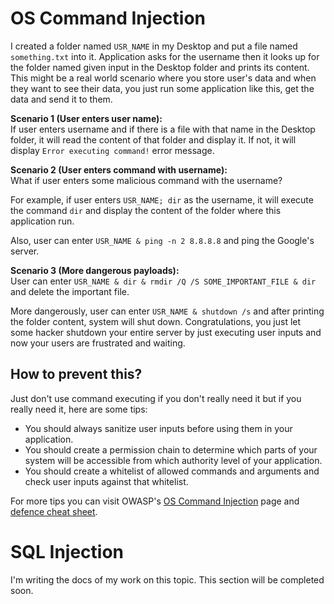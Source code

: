 # OS Command Injection
I created a folder named `USR_NAME` in my Desktop and put a file named `something.txt` into it.
Application asks for the username then it looks up for the folder named given input in the Desktop folder and prints its content.
This might be a real world scenario where you store user's data and when they want to see their data, you just run some application like this,
get the data and send it to them.

**Scenario 1 (User enters user name):** <br/>
If user enters username and if there is a file with that name in the Desktop folder, it will read the content of that folder and display it.
If not, it will display `Error executing command!` error message.

**Scenario 2 (User enters command with username):** <br/>
What if user enters some malicious command with the username? <br/>

For example, if user enters `USR_NAME; dir` as the username, it will execute the command `dir` and display the content of the folder where this application run.

Also, user can enter `USR_NAME & ping -n 2 8.8.8.8` and ping the Google's server.


**Scenario 3 (More dangerous payloads):** <br/>
User can enter `USR_NAME & dir & rmdir /Q /S SOME_IMPORTANT_FILE & dir` and delete the important file.

More dangerously, user can enter `USR_NAME & shutdown /s` and after printing the folder content, system will shut down.
Congratulations, you just let some hacker shutdown your entire server by just executing user inputs and now your users are frustrated and waiting.

## How to prevent this?
Just don't use command executing if you don't really need it but if you really need it, here are some tips:<br/>
- You should always sanitize user inputs before using them in your application. 
- You should create a permission chain to determine which parts of your system will be accessible from which authority level of your application.
- You should create a whitelist of allowed commands and arguments and check user inputs against that whitelist.

For more tips you can visit OWASP's [OS Command Injection](https://owasp.org/www-community/attacks/Command_Injection) page and [defence cheat sheet](https://cheatsheetseries.owasp.org/cheatsheets/OS_Command_Injection_Defense_Cheat_Sheet.html).

# SQL Injection
I'm writing the docs of my work on this topic. This section will be completed soon.